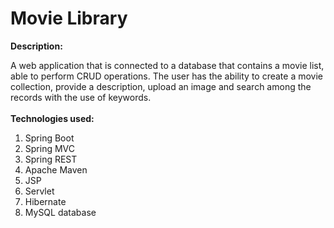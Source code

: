 # Movie Library
<b>Description:</b>

A web application that is connected to a database that contains a movie list, able to perform CRUD operations.
The user has the ability to create a movie collection, provide a description, upload an image and search among
the records with the use of keywords.
<br><br>
<b>Technologies used:</b>
<br>
<ol>
	<li>Spring Boot</li>
	<li>Spring MVC</li>
	<li>Spring REST</li>
	<li>Apache Maven</li>
	<li>JSP</li>
	<li>Servlet</li>
	<li>Hibernate</li>
	<li>MySQL database</li>
</ol>